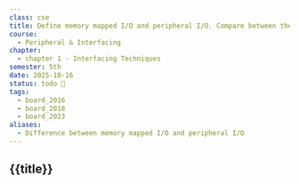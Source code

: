 ```yaml
---
class: cse
title: Define memory mapped I/O and peripheral I/O. Compare between them.
course:
  - Peripheral & Interfacing
chapter:
  - chapter 1 - Interfacing Techniques
semester: 5th
date: 2025-10-16
status: todo 🔖
tags:
  - board_2016
  - board_2018
  - board_2023
aliases:
  - Difference between memory mapped I/O and peripheral I/O
---
```


## {{title}}
